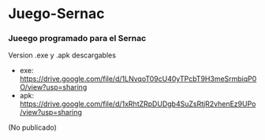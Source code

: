 # Juego-Sernac
### Jueego programado para el Sernac


Version .exe y .apk descargables


- exe: https://drive.google.com/file/d/1LNvqoT09cU40yTPcbT9H3meSrmbiqP0O/view?usp=sharing
- apk: https://drive.google.com/file/d/1xRhtZRpDUDgb4SuZsRtjR2vhenEz9UPo/view?usp=sharing


(No publicado)
